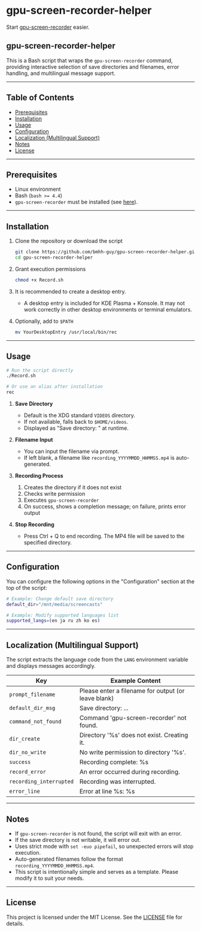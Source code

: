 # gpu-screen-recorder-helper

Start [gpu-screen-recorder](https://git.dec05eba.com/gpu-screen-recorder/about/) easier.

## gpu-screen-recorder-helper

This is a Bash script that wraps the `gpu-screen-recorder` command, providing interactive selection of save directories and filenames, error handling, and multilingual message support.

---

## Table of Contents

- [Prerequisites](#prerequisites)
- [Installation](#installation)
- [Usage](#usage)
- [Configuration](#configuration)
- [Localization (Multilingual Support)](#localization-multilingual-support)
- [Notes](#notes)
- [License](#license)

---

## Prerequisites

- Linux environment  
- Bash (`bash >= 4.4`)  
- `gpu-screen-recorder` must be installed (see [here](https://git.dec05eba.com/gpu-screen-recorder/about/)).

---

## Installation

1. Clone the repository or download the script
   ```bash
   git clone https://github.com/bmhh-guy/gpu-screen-recorder-helper.git
   cd gpu-screen-recorder-helper
   ```

2. Grant execution permissions
   ```bash
   chmod +x Record.sh
   ```

3. It is recommended to create a desktop entry.  
   - A desktop entry is included for KDE Plasma + Konsole. It may not work correctly in other desktop environments or terminal emulators.

4. Optionally, add to `$PATH`
   ```bash
   mv YourDesktopEntry /usr/local/bin/rec
   ```

---

## Usage

```bash
# Run the script directly
./Record.sh

# Or use an alias after installation
rec
```

1. **Save Directory**  
   - Default is the XDG standard `VIDEOS` directory.  
   - If not available, falls back to `$HOME/videos`.  
   - Displayed as "Save directory: " at runtime.

2. **Filename Input**  
   - You can input the filename via prompt.  
   - If left blank, a filename like `recording_YYYYMMDD_HHMMSS.mp4` is auto-generated.

3. **Recording Process**
   1. Creates the directory if it does not exist
   2. Checks write permission
   3. Executes `gpu-screen-recorder`
   4. On success, shows a completion message; on failure, prints error output

4. **Stop Recording**  
   - Press Ctrl + Q to end recording. The MP4 file will be saved to the specified directory.

---

## Configuration

You can configure the following options in the "Configuration" section at the top of the script:

```bash
# Example: Change default save directory
default_dir="/mnt/media/screencasts"

# Example: Modify supported languages list
supported_langs=(en ja ru zh ko es)
```

---

## Localization (Multilingual Support)

The script extracts the language code from the `LANG` environment variable and displays messages accordingly.

| Key                     | Example Content                                     |
|------------------------|-----------------------------------------------------|
| `prompt_filename`      | Please enter a filename for output (or leave blank)|
| `default_dir_msg`      | Save directory: ...                                 |
| `command_not_found`    | Command 'gpu-screen-recorder' not found.            |
| `dir_create`           | Directory '%s' does not exist. Creating it.         |
| `dir_no_write`         | No write permission to directory '%s'.              |
| `success`              | Recording complete: %s                              |
| `record_error`         | An error occurred during recording.                |
| `recording_interrupted`| Recording was interrupted.                          |
| `error_line`           | Error at line %s: %s                                |

---

## Notes

- If `gpu-screen-recorder` is not found, the script will exit with an error.  
- If the save directory is not writable, it will error out.  
- Uses strict mode with `set -euo pipefail`, so unexpected errors will stop execution.  
- Auto-generated filenames follow the format `recording_YYYYMMDD_HHMMSS.mp4`.  
- This script is intentionally simple and serves as a template. Please modify it to suit your needs.

---

## License

This project is licensed under the MIT License. See the [LICENSE](./LICENSE) file for details.

